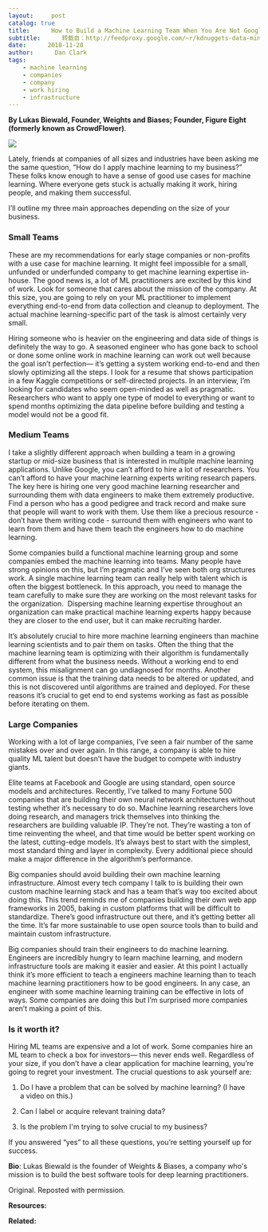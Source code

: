 ```yaml
---
layout:     post
catalog: true
title:      How to Build a Machine Learning Team When You Are Not Google or Facebook
subtitle:      转载自：http://feedproxy.google.com/~r/kdnuggets-data-mining-analytics/~3/66BgMrthipA/machine-learning-team-when-not-google-facebook.html
date:      2018-11-28
author:      Dan Clark
tags:
    - machine learning
    - companies
    - company
    - work hiring
    - infrastructure
---
```


**By Lukas Biewald, Founder, Weights and Biases; Founder, Figure Eight (formerly known as CrowdFlower)**.

![](https://uploads-ssl.webflow.com/5ac6b7f2924c652fd013a891/5bd3a918edde55c4a599b4df_robots%20tile.png)


Lately, friends at companies of all sizes and industries have been asking me the same question, “How do I apply machine learning to my business?” These folks know enough to have a sense of good use cases for machine learning. Where everyone gets stuck is actually making it work, hiring people, and making them successful.

I’ll outline my three main approaches depending on the size of your business.

### Small Teams

These are my recommendations for early stage companies or non-profits with a use case for machine learning. It might feel impossible for a small, unfunded or underfunded company to get machine learning expertise in-house. The good news is, a lot of ML practitioners are excited by this kind of work. Look for someone that cares about the mission of the company. At this size, you are going to rely on your ML practitioner to implement everything end-to-end from data collection and cleanup to deployment. The actual machine learning-specific part of the task is almost certainly very small.

Hiring someone who is heavier on the engineering and data side of things is definitely the way to go. A seasoned engineer who has gone back to school or done some online work in machine learning can work out well because the goal isn’t perfection— it’s getting a system working end-to-end and then slowly optimizing all the steps. I look for a resume that shows participation in a few Kaggle competitions or self-directed projects. In an interview, I’m looking for candidates who seem open-minded as well as pragmatic. Researchers who want to apply one type of model to everything or want to spend months optimizing the data pipeline before building and testing a model would not be a good fit.

### Medium Teams

I take a slightly different approach when building a team in a growing startup or mid-size business that is interested in multiple machine learning applications. Unlike Google, you can’t afford to hire a lot of researchers. You can’t afford to have your machine learning experts writing research papers. The key here is hiring one very good machine learning researcher and surrounding them with data engineers to make them extremely productive. Find a person who has a good pedigree and track record and make sure that people will want to work with them. Use them like a precious resource - don’t have them writing code - surround them with engineers who want to learn from them and have them teach the engineers how to do machine learning.

Some companies build a functional machine learning group and some companies embed the machine learning into teams. Many people have strong opinions on this, but I’m pragmatic and I’ve seen both org structures work. A single machine learning team can really help with talent which is often the biggest bottleneck. In this approach, you need to manage the team carefully to make sure they are working on the most relevant tasks for the organization.  Dispersing machine learning expertise throughout an organization can make practical machine learning experts happy because they are closer to the end user, but it can make recruiting harder.

It’s absolutely crucial to hire more machine learning engineers than machine learning scientists and to pair them on tasks. Often the thing that the machine learning team is optimizing with their algorithm is fundamentally different from what the business needs. Without a working end to end system, this misalignment can go undiagnosed for months. Another common issue is that the training data needs to be altered or updated, and this is not discovered until algorithms are trained and deployed. For these reasons it’s crucial to get end to end systems working as fast as possible before iterating on them.

### Large Companies

Working with a lot of large companies, I’ve seen a fair number of the same mistakes over and over again. In this range, a company is able to hire quality ML talent but doesn’t have the budget to compete with industry giants.

Elite teams at Facebook and Google are using standard, open source models and architectures. Recently, I’ve talked to many Fortune 500 companies that are building their own neural network architectures without testing whether it’s necessary to do so. Machine learning researchers love doing research, and managers trick themselves into thinking the researchers are building valuable IP. They’re not. They’re wasting a ton of time reinventing the wheel, and that time would be better spent working on the latest, cutting-edge models. It’s always best to start with the simplest, most standard thing and layer in complexity. Every additional piece should make a major difference in the algorithm’s performance.

Big companies should avoid building their own machine learning infrastructure. Almost every tech company I talk to is building their own custom machine learning stack and has a team that’s way too excited about doing this. This trend reminds me of companies building their own web app frameworks in 2005, baking in custom platforms that will be difficult to standardize. There’s good infrastructure out there, and it’s getting better all the time. It’s far more sustainable to use open source tools than to build and maintain custom infrastructure.

Big companies should train their engineers to do machine learning. Engineers are incredibly hungry to learn machine learning, and modern infrastructure tools are making it easier and easier. At this point I actually think it’s more efficient to teach a engineers machine learning than to teach machine learning practitioners how to be good engineers. In any case, an engineer with some machine learning training can be effective in lots of ways. Some companies are doing this but I’m surprised more companies aren’t making a point of this.

### Is it worth it?

Hiring ML teams are expensive and a lot of work. Some companies hire an ML team to check a box for investors— this never ends well. Regardless of your size, if you don’t have a clear application for machine learning, you’re going to regret your investment. The crucial questions to ask yourself are:

1) Do I have a problem that can be solved by machine learning? (I have a video on this.)

2) Can I label or acquire relevant training data?

3) Is the problem I'm trying to solve crucial to my business?

If you answered “yes” to all these questions, you’re setting yourself up for success.

**Bio**: Lukas Biewald is the founder of Weights & Biases, a company who's mission is to build the best software tools for deep learning practitioners.

Original. Reposted with permission.

**Resources:**

**Related:**



 
